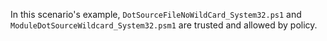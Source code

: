 In this scenario's example, `DotSourceFileNoWildCard_System32.ps1` and `ModuleDotSourceWildcard_System32.psm1` are trusted and allowed by policy.